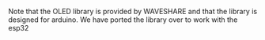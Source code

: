 Note that the OLED library is provided by WAVESHARE and that the library is designed for arduino. We have ported the library over to work with the esp32